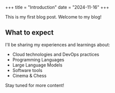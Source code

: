 +++
title = "Introduction"
date = "2024-11-16"
+++

This is my first blog post. Welcome to my blog!

## What to expect

I'll be sharing my experiences and learnings about:
- Cloud technologies and DevOps practices
- Programming Languages
- Large Language Models
- Software tools
- Cinema & Chess

Stay tuned for more content!

